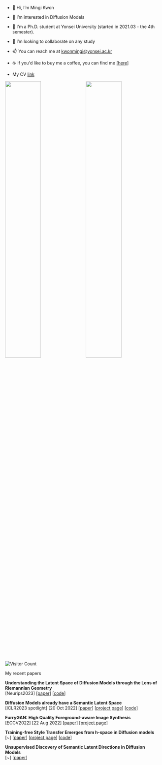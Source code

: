 - 👋 Hi, I’m Mingi Kwon
- 👀 I’m interested in Diffusion Models
- 🌱 I'm a Ph.D. student at Yonsei University (started in 2021.03 - the 4th semester).
- 💞️ I’m looking to collaborate on any study
- 📫 You can reach me at kwonmingi@yonsei.ac.kr
- ☕ If you'd like to buy me a coffee, you can find me [[here]](https://www.buymeacoffee.com/kwonmingi)

- My CV [link](https://drive.google.com/file/d/1d1TOCA20KmYnY8RvBvhFwku7QaaWIMZL/view?usp=share_link)


<img  src="https://github-readme-stats-sigma-five.vercel.app/api?username=kwonminki&show_icons=true&hide_title=true&hide_border=true&card_width=300" width="48%" align="right" >
<img  src="https://github-readme-stats-sigma-five.vercel.app/api/top-langs/?username=kwonminki&layout=compact&hide=html,css,scss,jupyter%20notebook&hide_title=true&hide_border=true" width="48%" >


![Visitor Count](https://komarev.com/ghpvc/?username=kwonminki&color=grey)


My recent papers

**Understanding the Latent Space of Diffusion Models through the Lens of Riemannian Geometry** \
[Neurips2023] [[paper](https://arxiv.org/abs/2307.12868)] [[code](https://github.com/enkeejunior1/Diffusion-Pullback)]

**Diffusion Models already have a Semantic Latent Space** \
[ICLR2023 spotlight] [20 Oct 2022] [[paper](https://arxiv.org/abs/2210.10960)] [[project page](https://kwonminki.github.io/Asyrp/)] [[code](https://github.com/kwonminki/Asyrp_official)]

**FurryGAN: High Quality Foreground-aware Image Synthesis** \
[ECCV2022] [22 Aug 2022] [[paper](https://arxiv.org/abs/2208.10422)] [[project page](https://jeongminb.github.io/FurryGAN/)]

**Training-free Style Transfer Emerges from h-space in Diffusion models** \
[~] [[paper](https://arxiv.org/abs/2303.15403)] [[project page](https://curryjung.github.io/DiffStyle/)] [[code](https://github.com/curryjung/DiffStyle_official)]

**Unsupervised Discovery of Semantic Latent Directions in Diffusion Models** \
[~] [[paper](https://arxiv.org/abs/2302.12469)]


<!---
kwonminki/kwonminki is a ✨ special ✨ repository because its `README.md` (this file) appears on your GitHub profile.
You can click the Preview link to take a look at your changes.
--->

